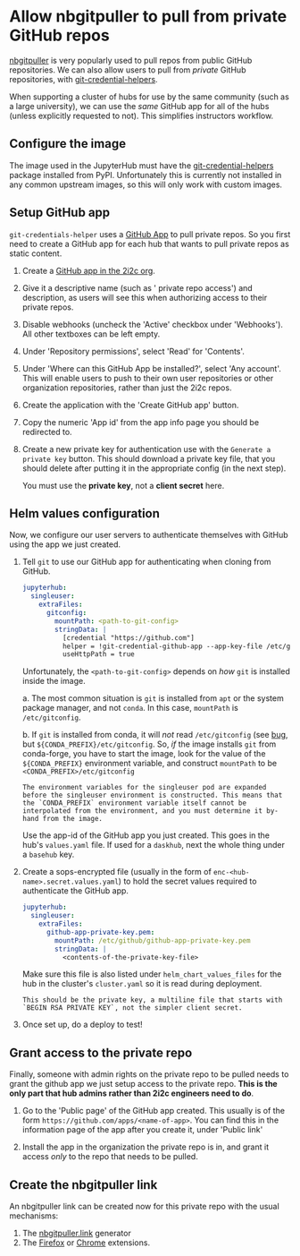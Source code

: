 # Allow nbgitpuller to pull from private GitHub repos

[nbgitpuller](https://github.com/jupyterhub/nbgitpuller) is very popularly
used to pull repos from public GitHub repositories. We can also allow users
to pull from *private* GitHub repositories, with [git-credential-helpers](https://github.com/yuvipanda/git-credential-helpers).

When supporting a cluster of hubs for use by the same community (such as a
large university), we can use the *same* GitHub app for all of the hubs
(unless explicitly requested to not). This simplifies instructors workflow.

## Configure the image

The image used in the JupyterHub must have the [git-credential-helpers](https://pypi.org/project/git-credential-helpers/)
package installed from PyPI. Unfortunately this is currently not installed in
any common upstream images, so this will only work with custom images.

## Setup GitHub app

`git-credentials-helper` uses a [GitHub App](https://docs.github.com/en/developers/apps)
to pull private repos. So you first need to create a GitHub app for each hub that wants
to pull private repos as static content.

1. Create a [GitHub app in the 2i2c org](https://github.com/organizations/2i2c-org/settings/apps/new).

2. Give it a descriptive name (such as '<hub-name> private repo access') and description, as users will see this when authorizing
   access to their private repos.

3. Disable webhooks (uncheck the 'Active' checkbox under 'Webhooks'). All other
   textboxes can be left empty.

4. Under 'Repository permissions', select 'Read' for 'Contents'.

5. Under 'Where can this GitHub App be installed?', select 'Any account'. This will
   enable users to push to their own user repositories or other organization repositories,
   rather than just the 2i2c repos.

6. Create the application with the 'Create GitHub app' button.

7. Copy the numeric 'App id' from the app info page you should be redirected to.

8. Create a new private key for authentication use with the `Generate a private key`
   button. This should download a private key file, that you should delete after
   putting it in the appropriate config (in the next step).

   You must use the **private key**, not a **client secret** here.

## Helm values configuration

Now, we configure our user servers to authenticate themselves with GitHub using
the app we just created.

1. Tell `git` to use our GitHub app for authenticating when cloning from GitHub.

   ```yaml
   jupyterhub:
     singleuser:
       extraFiles:
         gitconfig:
           mountPath: <path-to-git-config>
           stringData: |
             [credential "https://github.com"]
             helper = !git-credential-github-app --app-key-file /etc/github/github-app-private-key.pem --app-id <app-id>
             useHttpPath = true
   ```

   Unfortunately, the `<path-to-git-config>` depends on *how* `git` is
   installed inside the image.

   a. The most common situation is `git` is installed from `apt` or the system
      package manager, and not `conda`. In this case, `mountPath` is `/etc/gitconfig`.

   b. If `git` is installed from conda, it will
      *not* read `/etc/gitconfig` (see [bug](https://github.com/conda-forge/git-feedstock/issues/113),
      but `${CONDA_PREFIX}/etc/gitconfig`. So, *if* the image installs `git` from
      conda-forge, you have to start the image, look for the value of the `${CONDA_PREFIX}` environment variable, and construct `mountPath` to be `<CONDA_PREFIX>/etc/gitconfig`

      ```{important} 
      The environment variables for the singleuser pod are expanded before the singleuser environment is constructed. This means that the `CONDA_PREFIX` environment variable itself cannot be interpolated from the environment, and you must determine it by-hand from the image.
      ```

   Use the app-id of the GitHub app you just created. This goes in the hub's
   `values.yaml` file. If used for a `daskhub`, next the whole thing under a
   `basehub` key.

2. Create a sops-encrypted file (usually in the form of
   `enc-<hub-name>.secret.values.yaml`) to hold the secret values required to authenticate
   the GitHub app.

   ```yaml
   jupyterhub:
     singleuser:
       extraFiles:
         github-app-private-key.pem:
           mountPath: /etc/github/github-app-private-key.pem
           stringData: |
             <contents-of-the-private-key-file>

   ```

   Make sure this file is also listed under `helm_chart_values_files` for the hub in
   the cluster's `cluster.yaml` so it is read during deployment.

   ```{warning}
   This should be the private key, a multiline file that starts with
   `BEGIN RSA PRIVATE KEY`, not the simpler client secret.
   ```

3. Once set up, do a deploy to test!

## Grant access to the private repo

Finally, someone with admin rights on the private repo to be pulled needs to
grant the github app we just setup access to the private repo. **This is the only
part that hub admins rather than 2i2c engineers need to do**.

1. Go to the 'Public page' of the GitHub app created. This usually is of the
   form `https://github.com/apps/<name-of-app>`. You can find this in the information
   page of the app after you create it, under 'Public link'

2. Install the app in the organization the private repo is in, and grant it access
   *only* to the repo that needs to be pulled.


## Create the nbgitpuller link

An nbgitpuller link can be created now for this private repo with the usual
mechanisms:

1. The [nbgitpuller.link](http://nbgitpuller.link) generator
2. The [Firefox](https://addons.mozilla.org/en-US/firefox/addon/nbgitpuller-link-generator/) or [Chrome](https://chrome.google.com/webstore/detail/nbgitpuller-link-generato/hpdbdpklpmppnoibabdkkhnfhkkehgnc)
   extensions.
